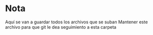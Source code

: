 # Nota
Aquí se van a guardar todos los archivos que se suban
Mantener este archivo para que git le dea seguimiento a esta carpeta